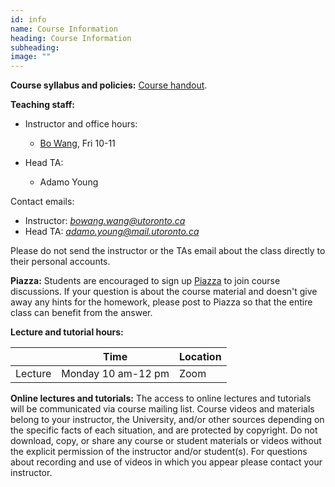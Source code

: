 ```yaml
---
id: info
name: Course Information
heading: Course Information
subheading:  
image: ""
---
```



**Course syllabus and policies:**  [Course handout](assets/misc/syllabus.pdf).

**Teaching staff:**  

* Instructor and office hours: 
  * [Bo Wang](https://wanglab.ml/),  Fri 10-11

* Head TA: 
  * Adamo Young

Contact emails:

* Instructor: *bowang.wang@utoronto.ca*
* Head TA: *adamo.young@mail.utoronto.ca*

Please do not send the instructor or the TAs email about the class directly to their personal accounts.

**Piazza:** Students are encouraged to sign up [Piazza](http://piazza.com/utoronto.ca/winter2022/lmp1210h) to join course discussions.
If your question is about the course material and doesn't give away any hints for the homework, please post to Piazza so that the entire class can benefit from the answer.


**Lecture and tutorial hours:**  

|           | Time      | Location  |
|-----------|--------------|--------------|
| Lecture | Monday 10 am-12 pm  | Zoom      | 

**Online lectures and tutorials:** The access to online lectures and tutorials will be communicated via course mailing list. Course videos and materials belong to your instructor, the University, and/or other sources depending on the specific facts of each situation, and are protected by copyright. Do not download, copy, or share any course or student materials or videos without the explicit permission of the instructor and/or student(s). For questions about recording and use of videos in which you appear please contact your instructor.

<br/> 



